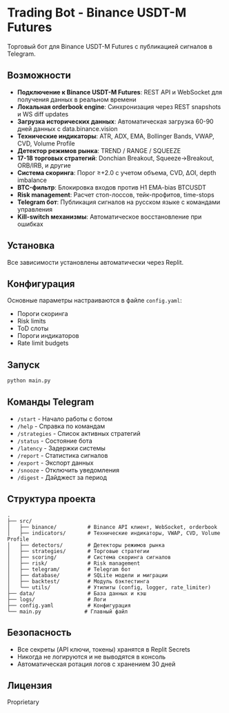 # Trading Bot - Binance USDT-M Futures

Торговый бот для Binance USDT-M Futures с публикацией сигналов в Telegram.

## Возможности

- **Подключение к Binance USDT-M Futures**: REST API и WebSocket для получения данных в реальном времени
- **Локальная orderbook engine**: Синхронизация через REST snapshots и WS diff updates
- **Загрузка исторических данных**: Автоматическая загрузка 60-90 дней данных с data.binance.vision
- **Технические индикаторы**: ATR, ADX, EMA, Bollinger Bands, VWAP, CVD, Volume Profile
- **Детектор режимов рынка**: TREND / RANGE / SQUEEZE
- **17-18 торговых стратегий**: Donchian Breakout, Squeeze→Breakout, ORB/IRB, и другие
- **Система скоринга**: Порог ≥+2.0 с учетом объема, CVD, ΔOI, depth imbalance
- **BTC-фильтр**: Блокировка входов против H1 EMA-bias BTCUSDT
- **Risk management**: Расчет стоп-лоссов, тейк-профитов, time-stops
- **Telegram бот**: Публикация сигналов на русском языке с командами управления
- **Kill-switch механизмы**: Автоматическое восстановление при ошибках

## Установка

Все зависимости установлены автоматически через Replit.

## Конфигурация

Основные параметры настраиваются в файле `config.yaml`:
- Пороги скоринга
- Risk limits
- ToD слоты
- Пороги индикаторов
- Rate limit budgets

## Запуск

```bash
python main.py
```

## Команды Telegram

- `/start` - Начало работы с ботом
- `/help` - Справка по командам
- `/strategies` - Список активных стратегий
- `/status` - Состояние бота
- `/latency` - Задержки системы
- `/report` - Статистика сигналов
- `/export` - Экспорт данных
- `/snooze` - Отключить уведомления
- `/digest` - Дайджест за период

## Структура проекта

```
.
├── src/
│   ├── binance/          # Binance API клиент, WebSocket, orderbook
│   ├── indicators/       # Технические индикаторы, VWAP, CVD, Volume Profile
│   ├── detectors/        # Детекторы режимов рынка
│   ├── strategies/       # Торговые стратегии
│   ├── scoring/          # Система скоринга сигналов
│   ├── risk/             # Risk management
│   ├── telegram/         # Telegram бот
│   ├── database/         # SQLite модели и миграции
│   ├── backtest/         # Модуль бэктестинга
│   └── utils/            # Утилиты (config, logger, rate_limiter)
├── data/                 # База данных и кэш
├── logs/                 # Логи
├── config.yaml           # Конфигурация
└── main.py              # Главный файл
```

## Безопасность

- Все секреты (API ключи, токены) хранятся в Replit Secrets
- Никогда не логируются и не выводятся в консоль
- Автоматическая ротация логов с хранением 30 дней

## Лицензия

Proprietary

